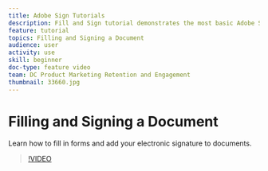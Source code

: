 ```yaml
---
title: Adobe Sign Tutorials
description: Fill and Sign tutorial demonstrates the most basic Adobe Sign use case for beginner users
feature: tutorial
topics: Filling and Signing a Document
audience: user
activity: use
skill: beginner
doc-type: feature video
team: DC Product Marketing Retention and Engagement
thumbnail: 33660.jpg
---
```


# Filling and Signing a Document

Learn how to fill in forms and add your electronic signature to documents.

>[!VIDEO](https://video.tv.adobe.com/v/33660?hidetitle=true)